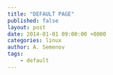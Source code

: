 ```yaml
---
title: "DEFAULT PAGE"
published: false
layout: post
date: 2014-01-01 09:00:00 +0000
categories: linux
author: A. Semenov
tags: 
    - default
---
```

<!--more-->
